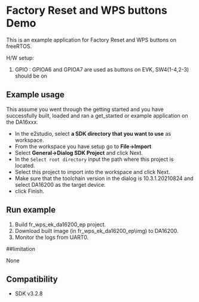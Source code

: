 # Factory Reset and WPS buttons Demo

This is an example application for Factory Reset and WPS buttons on freeRTOS.

H/W setup:
1. GPIO : GPIOA6 and GPIOA7 are used as buttons on EVK, SW4(1-4,2-3) should be on

## Example usage

This assume you went through the getting started and you have successfully built, loaded and ran a get_started or example application on the DA16xxx.

- In the e2studio, select **a SDK directory that you want to use** as workspace.
- From the workspace you have setup go to **File->Import**
- Select **General->Dialog SDK Project** and click Next.
- In the `Select root directory` input the path where this project is located.
- Select this project to import into the workspace and click Next.
- Make sure that the toolchain version in the dialog is 10.3.1.20210824 and select DA16200 as the target device.
- click Finish.

## Run example 

1. Build fr_wps_ek_da16200_ep project.
2. Download built image (in fr_wps_ek_da16200_ep\img) to DA16200.
3. Monitor the logs from UART0.

##limitation

None

## Compatibility

- SDK v3.2.8

